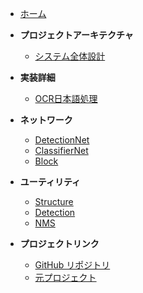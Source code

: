 - [ホーム](/)

- **プロジェクトアーキテクチャ**
  - [システム全体設計](/docs/project_architecture/project_architecture)

- **実装詳細**
  - [OCR日本語処理](/docs/project%20code%20documentation/ocr_japanease)
  
- **ネットワーク**
  - [DetectionNet](/docs/project%20code%20documentation/nets/detectionnet)
  - [ClassifierNet](/docs/project%20code%20documentation/nets/classifiernet)
  - [Block](/docs/project%20code%20documentation/nets/block)
  
- **ユーティリティ**
  - [Structure](/docs/project%20code%20documentation/misc/structure)
  - [Detection](/docs/project%20code%20documentation/misc/detection)
  - [NMS](/docs/project%20code%20documentation/misc/nms)

- **プロジェクトリンク**
  - [GitHub リポジトリ](https://github.com/ciandt-china-dev/genai_docs)
  - [元プロジェクト](https://github.com/tanreinama/OCR_Japanease) 